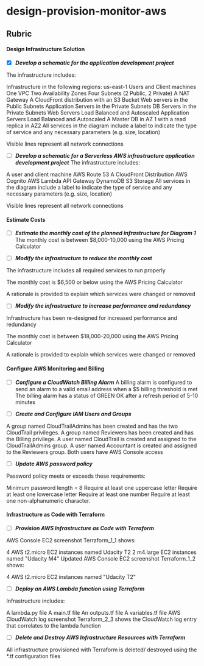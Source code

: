 # design-provision-monitor-aws

## Rubric

#### Design Infrastructure Solution

- [x] ***Develop a schematic for the application development project*** 

The infrastructure includes:

Infrastructure in the following regions: us-east-1
Users and Client machines
One VPC
Two Availability Zones
Four Subnets (2 Public, 2 Private)
A NAT Gateway
A CloudFront distribution with an S3 Bucket
Web servers in the Public Subnets
Application Servers in the Private Subnets
DB Servers in the Private Subnets
Web Servers Load Balanced and Autoscaled
Application Servers Load Balanced and Autoscaled
A Master DB in AZ 1 with a read replica in AZ2
All services in the diagram include a label to indicate the type of service and any necessary parameters (e.g. size, location)

Visible lines represent all network connections


- [ ] ***Develop a schematic for a Serverless AWS infrastructure application development project*** The infrastructure includes:

A user and client machine
AWS Route 53
A CloudFront Distribution
AWS Cognito
AWS Lambda
API Gateway
DynamoDB
S3 Storage
All services in the diagram include a label to indicate the type of service and any necessary parameters (e.g. size, location)

Visible lines represent all network connections

#### Estimate Costs


- [ ] ***Estimate the monthly cost of the planned infrastructure for Diagram 1*** The monthly cost is between $8,000-10,000 using the AWS Pricing Calculator

- [ ] ***Modify the infrastructure to reduce the monthly cost*** 

The infrastructure includes all required services to run properly

The monthly cost is $6,500 or below using the AWS Pricing Calculator

A rationale is provided to explain which services were changed or removed


- [ ] ***Modify the infrastructure to increase performance and redundancy*** 

Infrastructure has been re-designed for increased performance and redundancy

The monthly cost is between $18,000-20,000 using the AWS Pricing Calculator

A rationale is provided to explain which services were changed or removed

#### Configure AWS Monitoring and Billing


- [ ] ***Configure a CloudWatch Billing Alarm*** A billing alarm is configured to send an alarm to a valid email address when a $5 billing threshold is met
The billing alarm has a status of GREEN OK after a refresh period of 5-10 minutes

- [ ] ***Create and Configure IAM Users and Groups*** 

A group named CloudTrailAdmins has been created and has the two CloudTrail privileges.
A group named Reviewers has been created and has the Billing privilege.
A user named CloudTrail is created and assigned to the CloudTrailAdmins group.
A user named Accountant is created and assigned to the Reviewers group.
Both users have AWS Console access

- [ ] ***Update AWS password policy*** 

Password policy meets or exceeds these requirements:

Minimum password length = 8
Require at least one uppercase letter
Require at least one lowercase letter
Require at least one number
Require at least one non-alphanumeric character.

#### Infrastructure as Code with Terraform


- [ ] ***Provision AWS Infrastructure as Code with Terraform*** 

AWS Console EC2 screenshot Terraform_1_1 shows:

4 AWS t2.micro EC2 instances named Udacity T2
2 m4.large EC2 instances named "Udacity M4"
Updated AWS Console EC2 screenshot Terraform_1_2 shows:

4 AWS t2.micro EC2 instances named "Udacity T2"

- [ ] ***Deploy an AWS Lambda function using Terraform*** 

Infrastructure includes:

A lambda.py file
A main.tf file
An outputs.tf file
A variables.tf file
AWS CloudWatch log screenshot Terraform_2_3 shows the CloudWatch log entry that correlates to the lambda function

- [ ] ***Delete and Destroy AWS Infrastructure Resources with Terraform*** 

All infrastructure provisioned with Terraform is deleted/ destroyed using the *.tf configuration files

